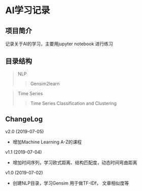 # AI学习记录

## 项目简介

记录关于AI的学习，主要用jupyter notebook 进行练习

## 目录结构

> NLP
>> Gensim2learn

> Time Series
>> Time Series Classification and Clustering


## ChangeLog

v2.0 (2019-07-05)
* 增加Machine Learning A-Z的课程

v1.1 (2019-07-04)
* 增加时间序列，学习欧式距离、结构匹配度，动态时间弯曲距离

v1.0 (2019-07-02)
* 创建NLP目录，学习Gensim 用于做TF-IDf， 文章相似度等
